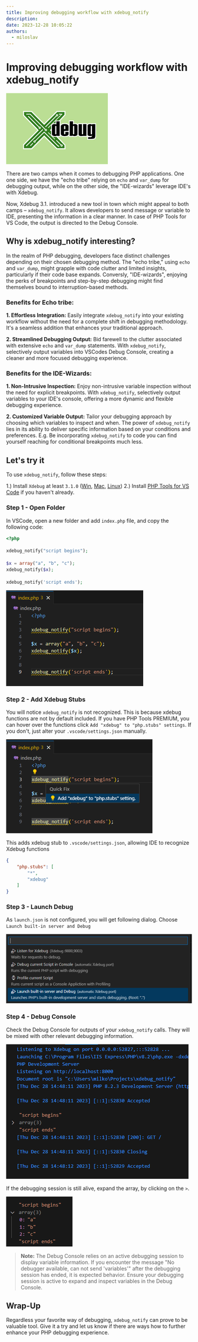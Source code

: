 ```yaml
---
title: Improving debugging workflow with xdebug_notify
description: 
date: 2023-12-28 10:05:22
authors:
  - miloslav
---
```


# Improving debugging workflow with xdebug_notify

![Cover Image](imgs/xdebug.png)

There are two camps when it comes to debugging PHP applications. One one side, we have the "echo tribe" relying on `echo` and `var_dump` for debugging output, while on the other side, the "IDE-wizards" leverage IDE's with Xdebug.

<!-- more -->

Now, Xdebug 3.1. introduced a new tool in town which might appeal to both camps –  `xdebug_notify`. It allows developers to send message or variable to IDE, presenting the information in a clear manner. In case of PHP Tools for VS Code, the output is directed to the Debug Console.

## Why is xdebug_notify interesting?

In the realm of PHP debugging, developers face distinct challenges depending on their chosen debugging method. The "echo tribe," using `echo` and `var_dump`, might grapple with code clutter and limited insights, particularly if their code base expands. Conversly, "IDE-wizards", enjoying the perks of breakpoints and step-by-step debugging might find themselves bound to interruption-based methods.

### Benefits for Echo tribe:

**1. Effortless Integration:**
Easily integrate `xdebug_notify` into your existing workflow without the need for a complete shift in debugging methodology. It's a seamless addition that enhances your traditional approach.

**2. Streamlined Debugging Output:**
Bid farewell to the clutter associated with extensive `echo` and `var_dump` statements. With `xdebug_notify`, selectively output variables into VSCodes Debug Console, creating a cleaner and more focused debugging experience.

### Benefits for the IDE-Wizards:

**1. Non-Intrusive Inspection:**
Enjoy non-intrusive variable inspection without the need for explicit breakpoints. With `xdebug_notify`, selectively output variables to your IDE's console, offering a more dynamic and flexible debugging experience.

**2. Customized Variable Output:**
Tailor your debugging approach by choosing which variables to inspect and when. The power of `xdebug_notify` lies in its ability to deliver specific information based on your conditions and preferences. E.g. Be incorporating `xdebug_notify` to code you can find yourself reaching for conditional breakpoints much less.


## Let's try it

To use `xdebug_notify`, follow these steps:

1.) Install `Xdebug` at least `3.1.0`  ([Win](https://docs.devsense.com/en/vscode/debug/xdebug-win), [Mac](https://docs.devsense.com/en/vscode/debug/xdebug-mac), [Linux](https://docs.devsense.com/en/vscode/debug/xdebug-linux))
2.) Install [PHP Tools for VS Code](https://marketplace.visualstudio.com/items?itemName=DEVSENSE.phptools-vscode) if you haven't already. 

### Step 1 - Open Folder

In VSCode, open a new folder and add `index.php` file, and copy the following code:

```php
<?php

xdebug_notify("script begins");

$x = array("a", "b", "c");
xdebug_notify($x);

xdebug_notify('script ends');
```

![Missing Xdebug stub](imgs/xdebug_warnings.png)

### Step 2 - Add Xdebug Stubs

You will notice `xdebug_notify` is not recognized. This is because xdebug functions are not by default included. If you have PHP Tools PREMIUM, you can hover over the functions click `Add "xdebug" to "php.stubs" settings`. If you don't, just alter your `.vscode/settings.json` manually.

![Fix undefined function](imgs/xdebug_add_stub.png)

This adds xdebug stub to `.vscode/settings.json`, allowing IDE to recognize Xdebug functions
```json
{
    "php.stubs": [
        "*",
        "xdebug"
    ]
}

```

### Step 3 - Launch Debug

As `launch.json` is not configured, you will get following dialog. Choose `Launch built-in server and Debug`

![Launch built-in server and Debug](imgs/launch.png)

### Step 4 - Debug Console

Check the Debug Console for outputs of your `xdebug_notify` calls. They will be mixed with other relevant debugging information.

![VSCode Debug Console with xdebug_notify outputs](imgs/debug_console.png)

If the debugging session is still alive, expand the array, by clicking on the `>`.

![Expanded xdebug_notify output](imgs/expand_variable.png)

>**Note:** The Debug Console relies on an active debugging session to display variable information. If you encounter the message "No debugger available, can not send 'variables'" after the debugging session has ended, it is expected behavior. Ensure your debugging session is active to expand and inspect variables in the Debug Console.

## Wrap-Up

Regardless your favorite way of debugging, `xdebug_notify` can prove to be valuable tool. Give it a try and let us know if there are ways how to further enhance your PHP debugging experience.
